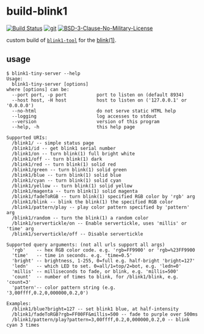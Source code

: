 # build-blink1

[![Build Status](https://jenkins.sudo.is/buildStatus/icon?job=ben%2Fbuild-blink1%2Fmain&style=flat-square)](https://jenkins.sudo.is/job/ben/job/build-blink1/)
[![git](https://git.sudo.is/shieldsio/static/v1?label=git&message=git.sudo.is/ben/build-blink1&logo=gitea&style=flat-square&logoWidth=20&color=darkgreen)](https://git.sudo.is/ben/build-blink1)
[![BSD-3-Clause-No-Military-License](https://git.sudo.is/shieldsio/badge/license-BSD-blue?style=flat-square)](LICENSE)

custom build of [`blink1-tool`](https://github.com/todbot/blink1-tool/) for the [blink(1)](https://blink1.thingm.com/).

## usage

```
$ blink1-tiny-server --help
Usage:
  blink1-tiny-server [options]
where [options] can be:
  --port port, -p port           port to listen on (default 8934)
  --host host, -H host           host to listen on ('127.0.0.1' or '0.0.0.0')
  --no-html                      do not serve static HTML help
  --logging                      log accesses to stdout
  --version                      version of this program
  --help, -h                     this help page

Supported URIs:
  /blink1/ -- simple status page
  /blink1/id -- get blink1 serial number
  /blink1/on -- turn blink(1) full bright white
  /blink1/off -- turn blink(1) dark
  /blink1/red -- turn blink(1) solid red
  /blink1/green -- turn blink(1) solid green
  /blink1/blue -- turn blink(1) solid blue
  /blink1/cyan -- turn blink(1) solid cyan
  /blink1/yellow -- turn blink(1) solid yellow
  /blink1/magenta -- turn blink(1) solid magenta
  /blink1/fadeToRGB -- turn blink(1) specified RGB color by 'rgb' arg
  /blink1/blink -- blink the blink(1) the specified RGB color
  /blink1/pattern/play -- play color pattern specified by 'pattern' arg
  /blink1/random -- turn the blink(1) a random color
  /blink1/servertickle/on -- Enable servertickle, uses 'millis' or 'time' arg
  /blink1/servertickle/off -- Disable servertickle

Supported query arguments: (not all urls support all args)
  'rgb'    -- hex RGB color code. e.g. 'rgb=FF9900' or 'rgb=%23FF9900
  'time'   -- time in seconds. e.g. 'time=0.5'
  'bright' -- brightness, 1-255, 0=full e.g. half-bright 'bright=127'
  'ledn'   -- which LED to set. 0=all/1=top/2=bot, e.g. 'ledn=0'
  'millis' -- milliseconds to fade, or blink, e.g. 'millis=500'
  'count'  -- number of times to blink, for /blink1/blink, e.g. 'count=3'
  'pattern'-- color pattern string (e.g. '3,00ffff,0.2,0,000000,0.2,0')

Examples:
  /blink1/blue?bright=127 -- set blink1 blue, at half-intensity
  /blink1/fadeToRGB?rgb=FF00FF&millis=500 -- fade to purple over 500ms
  /blink1/pattern/play?pattern=3,00ffff,0.2,0,000000,0.2,0 -- blink cyan 3 times
```
